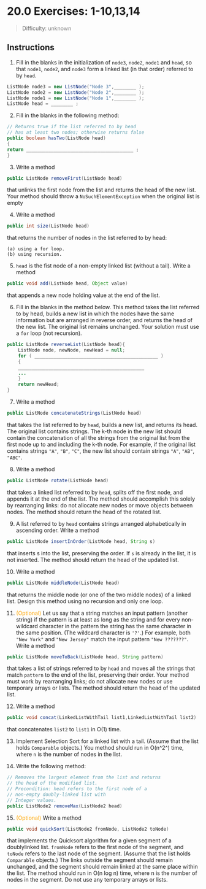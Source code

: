 # 20.0 Exercises: 1-10,13,14

>Difficulty: <span style="color:grey">unknown</span> 

## Instructions 

1. Fill in the blanks in the initialization of `node3`, `node2`, `node1` and `head`, so
that `node1`, `node2`, and `node3` form a linked list (in that order) referred to
by `head`.
```java
ListNode node3 = new ListNode("Node 3",________ );
ListNode node2 = new ListNode("Node 2",________ );
ListNode node1 = new ListNode("Node 1",________ );
ListNode head = ________ ;
```

2. Fill in the blanks in the following method:
```java
// Returns true if the list referred to by head
// has at least two nodes; otherwise returns false
public boolean hasTwo(ListNode head)
{
return _______________________________________ ;
}
```
3. Write a method
```java
public ListNode removeFirst(ListNode head)
```
that unlinks the first node from the list and returns the head of the new list.
Your method should throw a `NoSuchElementException` when the original
list is empty

4. Write a method
```java
public int size(ListNode head)
```
that returns the number of nodes in the list referred to by head:
```
(a) using a for loop.
(b) using recursion. 
```

5. `head` is the fist node of a non-empty linked list (without a tail). Write a
method
```java
public void add(ListNode head, Object value)
```
that appends a new node holding value at the end of the list.

6. Fill in the blanks in the method below. This method takes the list referred to
by head, builds a new list in which the nodes have the same information but
are arranged in reverse order, and returns the head of the new list. The
original list remains unchanged. Your solution must use a `for` loop (not
recursion).
```java
public ListNode reverseList(ListNode head){
    ListNode node, newNode, newHead = null;
    for ( _____________________________________________ )
    {
    ______________________________________________
    ...
    }
    return newHead;
}
```
7. Write a method
```java
public ListNode concatenateStrings(ListNode head)
```
that takes the list referred to by `head`, builds a new list, and returns its head.
The original list contains strings. The k-th node in the new list should
contain the concatenation of all the strings from the original list from the first
node up to and including the k-th node. For example, if the original list
contains strings `"A"`, `"B"`, `"C"`, the new list should contain strings `"A"`,
`"AB"`, `"ABC"`.

8. Write a method
```java
public ListNode rotate(ListNode head)
```
that takes a linked list referred to by `head`, splits off the first node, and
appends it at the end of the list. The method should accomplish this solely
by rearranging links: do not allocate new nodes or move objects between
nodes. The method should return the head of the rotated list.

9. A list referred to by `head` contains strings arranged alphabetically in
ascending order. Write a method
```java
public ListNode insertInOrder(ListNode head, String s)
```
that inserts s into the list, preserving the order. If `s` is already in the list, it is
not inserted. The method should return the head of the updated list.

10. Write a method
```java
public ListNode middleNode(ListNode head)
```
that returns the middle node (or one of the two middle nodes) of a linked list.
Design this method using no recursion and only one loop.

11. <span style="color:orange">(Optional)</span> Let us say that a string matches an input pattern (another string) if the pattern
is at least as long as the string and for every non-wildcard character in the
pattern the string has the same character in the same position. (The wildcard
character is `'?'`.) For example, both `"New York"` and `"New Jersey"`
match the input pattern `"New ???????"`. Write a method
```java
public ListNode moveToBack(ListNode head, String pattern)
```
that takes a list of strings referred to by `head` and moves all the strings that
match `pattern` to the end of the list, preserving their order. Your method
must work by rearranging links; do not allocate new nodes or use temporary
arrays or lists. The method should return the head of the updated list.

12. Write a method
```java
public void concat(LinkedListWithTail list1,LinkedListWithTail list2)
```
that concatenates `list2` to `list1` in O(1) time. 

13. Implement Selection Sort for a linked list with a tail. (Assume that the list
holds `Comparable` objects.) You method should run in O(n^2^) time, where `n`
is the number of nodes in the list.

14. Write the following method:
```java
// Removes the largest element from the list and returns
// the head of the modified list.
// Precondition: head refers to the first node of a
// non-empty doubly-linked list with
// Integer values.
public ListNode2 removeMax(ListNode2 head)
```
15. <span style="color:orange">(Optional)</span> Write a method 
```java
public void quickSort(ListNode2 fromNode, ListNode2 toNode)
```
that implements the Quicksort algorithm for a given segment of a doublylinked list. `fromNode` refers to the first node of the segment, and `toNode`
refers to the last node of the segment. (Assume that the list holds
`Comparable` objects.) The links outside the segment should remain
unchanged, and the segment should remain linked at the same place within
the list. The method should run in O(n log n) time, where n is the number of
nodes in the segment. Do not use any temporary arrays or lists.